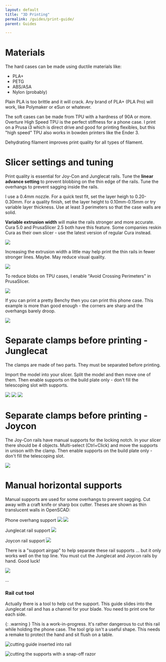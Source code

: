 ```yaml
---
layout: default
title: "3D Printing"
permalink: /guides/print-guide/
parent: Guides

---
```


# Materials

The hard cases can be made using ductile materials like:
 - PLA+
 - PETG
 - ABS/ASA
 - Nylon (probably)
 
Plain PLA is too brittle and it will crack. Any brand of PLA+ (PLA Pro) will work, like Polymaker or eSun or whatever.

The soft cases can be made from TPU with a hardness of 90A or more. Overture High Speed TPU is the perfect stiffness for a phone case. I print on a Prusa i3 which is direct drive and good for printing flexibles, but this "high speed" TPU also works in bowden printers like the Ender 3. 

Dehydrating filament improves print quality for all types of filament.

# Slicer settings and tuning

Print quality is essential for Joy-Con and Junglecat rails. Tune the **linear advance setting** to prevent blobbing on the thin edge of the rails. Tune the overhangs to prevent sagging inside the rails.

I use a 0.4mm nozzle. For a quick test fit, set the layer heigh to 0.20-0.30mm. For a quality finish, set the layer height to 0.10mm-0.15mm or try variable layer thickness. Use at least 3 perimeters so that the case walls are solid.

**Variable extrusion width** will make the rails stronger and more accurate. Cura 5.0 and PrusaSlicer 2.5 both have this feature. Some companies reskin Cura as their own slicer - use the latest version of regular Cura instead.

![](/images/print-guide/arachne.png)

Increasing the extrusion width a little may help print the thin rails in fewer stronger lines. Maybe. May reduce visual quality.

![](/images/print-guide/extrusion-width.png)

To reduce blobs on TPU cases, I enable "Avoid Crossing Perimeters" in PrusaSlicer.

![](/images/print-guide/avoid-crossing.png)

If you can print a pretty Benchy then you can print this phone case. This example is more than good enough - the corners are sharp and the overhangs barely droop.

![](/images/print-guide/benchy.jpg)

# Separate clamps before printing - Junglecat

The clamps are made of two parts. They must be separated before printing.

Import the model into your slicer. Split the model and then move one of them. Then enable supports on the build plate only - don't fill the telescoping slot with supports.

![](/images/print-guide/split1.png)
![](/images/print-guide/split2.png)
![](/images/print-guide/split3.png)

# Separate clamps before printing - Joycon

The Joy-Con rails have manual supports for the locking notch. In your slicer there should be 4 objects. Multi-select (Ctrl+Click) and move the supports in unison with the clamp. Then enable supports on the build plate only - don't fill the telescoping slot.

![](/images/print-guide/split4.png)

# Manual horizontal supports 

Manual supports are used for some overhangs to prevent sagging. Cut away with a craft knife or sharp box cutter. Theses are shown as thin translucent walls in OpenSCAD:

Phone overhang support
![](/images/print-guide/manual-phone1.png)
![](/images/print-guide/manual-phone2.png)

Junglecat rail support
![](/images/print-guide/manual-junglecat.png)

Joycon rail support
![](/images/print-guide/manual-joycon.png)

There is a "support airgap" to help separate these rail supports ... but it only works well on the top line. You must cut the Junglecat and Joycon rails by hand. Good luck!

![](/images/print-guide/cut-rail.jpg)

...

### Rail cut tool

Actually there is a tool to help cut the support. This guide slides into the Junglecat rail and has a channel for your blade. You need to print one for each side. 

{: .warning }
This is a work-in-progress. It's rather dangerous to cut this rail while holding the phone case. The tool grip isn't a useful shape. This needs a remake to protect the hand and sit flush on a table.

![cutting guide inserted into rail](/images/print-guide/rail-tool-1.jpg)

![cutting the supports with a snap-off razor](/images/print-guide/rail-tool-2.jpg)
